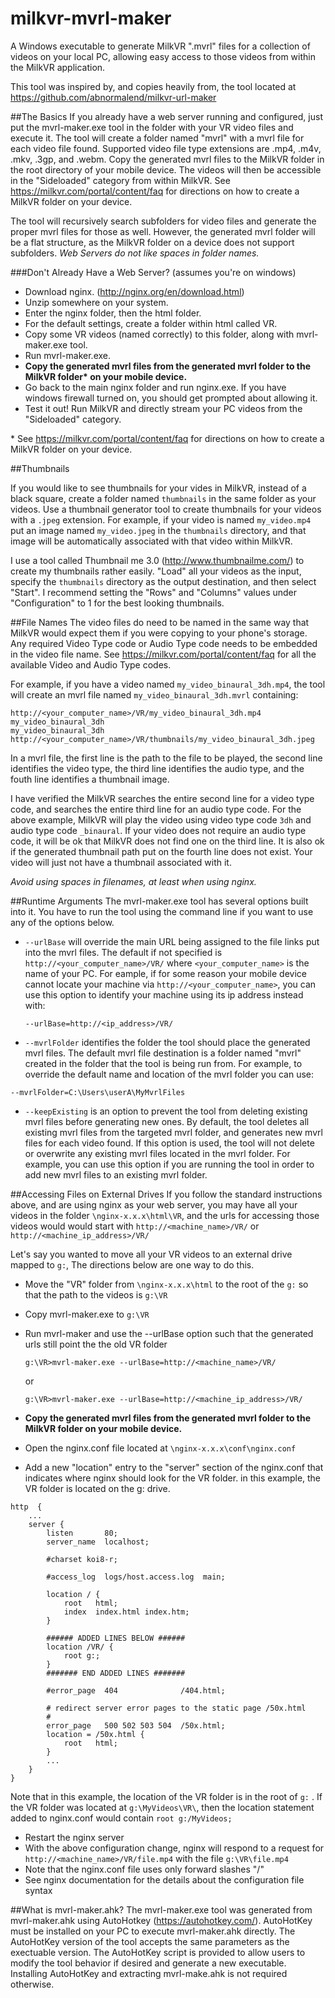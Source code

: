 # milkvr-mvrl-maker
A Windows executable to generate MilkVR ".mvrl" files for a collection of videos on your local PC, allowing easy access to those videos from within the MilkVR application.

This tool was inspired by, and copies heavily from, the tool located at https://github.com/abnormalend/milkvr-url-maker

##The Basics
If you already have a web server running and configured, just put the mvrl-maker.exe tool in the folder with your VR video files and execute it. The tool will create a folder named "mvrl" with a mvrl file for each video file found.  Supported video file type extensions are .mp4, .m4v, .mkv, .3gp, and .webm. Copy the generated mvrl files to the MilkVR folder in the root directory of your mobile device. The videos will then be accessible in the "Sideloaded" category from within MilkVR. See https://milkvr.com/portal/content/faq for directions on how to create a MilkVR folder on your device. 

The tool will recursively search subfolders for video files and generate the proper mvrl files for those as well. However, the generated mvrl folder will be a flat structure, as the MilkVR folder on a device does not support subfolders. *Web Servers do not like spaces in folder names.*

###Don't Already Have a Web Server?  (assumes you're on windows)
 - Download nginx. (http://nginx.org/en/download.html)
 - Unzip somewhere on your system.
 - Enter the nginx folder, then the html folder.
 - For the default settings, create a folder within html called VR.
 - Copy some VR videos (named correctly) to this folder, along with mvrl-maker.exe tool.
 - Run mvrl-maker.exe.
 - **Copy the generated mvrl files from the generated mvrl folder to the MilkVR folder\* on your mobile device.** 
 - Go back to the main nginx folder and run nginx.exe.  If you have windows firewall turned on, you should get prompted about allowing it.
 - Test it out! Run MilkVR and directly stream your PC videos from the "Sideloaded" category.

\* See https://milkvr.com/portal/content/faq for directions on how to create a MilkVR folder on your device.

##Thumbnails 

If you would like to see thumbnails for your vides in MilkVR, instead of a black square, create a folder named `thumbnails` in the same folder as your videos. Use a thumbnail generator tool to create thumbnails for your videos with a `.jpeg` extension. For example, if your video is named `my_video.mp4` put an image named `my_video.jpeg` in the `thumbnails` directory, and that image will be automatically associated with that video within MilkVR.

I use a tool called Thumbnail me 3.0 (http://www.thumbnailme.com/) to create my thumbnails rather easily. "Load" all your videos as the input, specify the `thumbnails` directory as the output destination, and then select "Start". I recommend setting the "Rows" and "Columns" values under "Configuration" to 1 for the best looking thumbnails. 

##File Names
The video files do need to be named in the same way that MilkVR would expect them if you were copying to your phone's storage. Any required Video Type code or Audio Type code needs to be embedded in the video file name. See https://milkvr.com/portal/content/faq for all the available Video and Audio Type codes. 

For example, if you have a video named `my_video_binaural_3dh.mp4`, the tool will create an mvrl file named `my_video_binaural_3dh.mvrl` containing:

    http://<your_computer_name>/VR/my_video_binaural_3dh.mp4
    my_video_binaural_3dh
    my_video_binaural_3dh
    http://<your_computer_name>/VR/thumbnails/my_video_binaural_3dh.jpeg

In a mvrl file, the first line is the path to the file to be played, the second line identifies the video type, the third line identifies the audio type, and the fouth line identifies a thumbnail image. 
    
I have verified the MilkVR searches the entire second line for a video type code, and searches the entire third line for an audio type code. For the above example, MilkVR will play the video using video type code `3dh` and audio type code `_binaural`. If your video does not require an audio type code, it will be ok that MilkVR does not find one on the third line. It is also ok if the generated thumbnail path put on the fourth line does not exist. Your video will just not have a thumbnail associated with it. 

*Avoid using spaces in filenames, at least when using nginx.*

##Runtime Arguments
The mvrl-maker.exe tool has several options built into it. You have to run the tool using the command line if you want to use any of the options below.

 -  `--urlBase` will override the main URL being assigned to the file links put into the mvrl files.  The default if not specified is `http://<your_computer_name>/VR/` where `<your_computer_name>` is the name of your PC. For eample, if for some reason your mobile device cannot locate your machine via `http://<your_computer_name>`, you can use this option to identify your machine using its ip address instead with:

    `--urlBase=http://<ip_address>/VR/`

 -  `--mvrlFolder` identifies the folder the tool should place the generated mvrl files.  The default mvrl file destination is a folder named "mvrl" created in the folder that the tool is being run from. For example, to override the default name and location of the mvrl folder you can use:

   `--mvrlFolder=C:\Users\userA\MyMvrlFiles`
   
 -  `--keepExisting` is an option to prevent the tool from deleting existing mvrl files before generating new ones. By default, the tool deletes all existing mvrl files from the targeted mvrl folder, and generates new mvrl files for each video found. If this option is used, the tool will not delete or overwrite any existing mvrl files located in the mvrl folder. For example, you can use this option if you are running the tool in order to add new mvrl files to an existing mvrl folder. 

##Accessing Files on External Drives
If you follow the standard instructions above, and are using nginx as your web server, you may have all your videos in the folder `\nginx-x.x.x\html\VR`, and the urls for accessing those videos would would start with `http://<machine_name>/VR/` or `http://<machine_ip_address>/VR/` 

Let's say you wanted to move all your VR videos to an external drive mapped to `g:`, The directions below are one way to do this.

- Move the "VR" folder from `\nginx-x.x.x\html` to the root of the `g:` so that the path to the videos is `g:\VR`
- Copy mvrl-maker.exe to `g:\VR`
- Run mvrl-maker and use the --urlBase option such that the generated urls still point the the old VR folder

  `g:\VR>mvrl-maker.exe --urlBase=http://<machine_name>/VR/`  
  
  or 
  
  `g:\VR>mvrl-maker.exe --urlBase=http://<machine_ip_address>/VR/`  
  
- **Copy the generated mvrl files from the generated mvrl folder to the MilkVR folder on your mobile device.** 
- Open the nginx.conf file located at `\nginx-x.x.x\conf\nginx.conf`
- Add a new "location" entry to the "server" section of the nginx.conf that indicates where nginx should look for the VR folder. in this example, the VR folder is located on the g: drive.

```
http  {
    ...
    server {
        listen       80;
        server_name  localhost;

        #charset koi8-r;

        #access_log  logs/host.access.log  main;

        location / {
            root   html;
            index  index.html index.htm;
        }
        
        ###### ADDED LINES BELOW ######
        location /VR/ {
            root g:;
        }
        ####### END ADDED LINES #######

        #error_page  404              /404.html;

        # redirect server error pages to the static page /50x.html
        #
        error_page   500 502 503 504  /50x.html;
        location = /50x.html {
            root   html;
        }
        ...
    }
}
```        
Note that in this example, the location of the VR folder is in the root of `g:` . If the VR folder was located at `g:\MyVideos\VR\`, then the location statement added to nginx.conf would contain `root g:/MyVideos;` 

- Restart the nginx server
- With the above configuration change, nginx will respond to a request for `http://<machine_name>/VR/file.mp4` with the file `g:\VR\file.mp4`
- Note that the nginx.conf file uses only forward slashes "/"
- See nginx documentation for the details about the configuration file syntax 


##What is mvrl-maker.ahk?
The mvrl-maker.exe tool was generated from mvrl-maker.ahk using AutoHotkey (https://autohotkey.com/). AutoHotKey must be installed on your PC to execute mvrl-maker.ahk directly. The AutoHotKey version of the tool accepts the same parameters as the exectuable version. The AutoHotKey script is provided to allow users to modify the tool behavior if desired and generate a new executable. Installing AutoHotKey and extracting mvrl-make.ahk is not required otherwise. 
